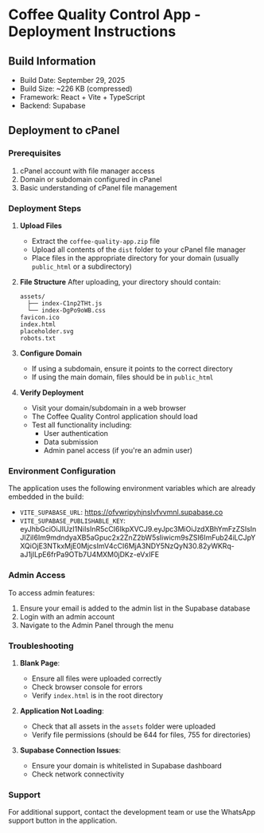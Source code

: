 # Coffee Quality Control App - Deployment Instructions

## Build Information
- Build Date: September 29, 2025
- Build Size: ~226 KB (compressed)
- Framework: React + Vite + TypeScript
- Backend: Supabase

## Deployment to cPanel

### Prerequisites
1. cPanel account with file manager access
2. Domain or subdomain configured in cPanel
3. Basic understanding of cPanel file management

### Deployment Steps

1. **Upload Files**
   - Extract the `coffee-quality-app.zip` file
   - Upload all contents of the `dist` folder to your cPanel file manager
   - Place files in the appropriate directory for your domain (usually `public_html` or a subdirectory)

2. **File Structure**
   After uploading, your directory should contain:
   ```
   assets/
     ├── index-C1np2THt.js
     └── index-DgPo9oWB.css
   favicon.ico
   index.html
   placeholder.svg
   robots.txt
   ```

3. **Configure Domain**
   - If using a subdomain, ensure it points to the correct directory
   - If using the main domain, files should be in `public_html`

4. **Verify Deployment**
   - Visit your domain/subdomain in a web browser
   - The Coffee Quality Control application should load
   - Test all functionality including:
     - User authentication
     - Data submission
     - Admin panel access (if you're an admin user)

### Environment Configuration

The application uses the following environment variables which are already embedded in the build:
- `VITE_SUPABASE_URL`: https://ofvwripyhjnslvfvvmnl.supabase.co
- `VITE_SUPABASE_PUBLISHABLE_KEY`: eyJhbGciOiJIUzI1NiIsInR5cCI6IkpXVCJ9.eyJpc3MiOiJzdXBhYmFzZSIsInJlZiI6Im9mdndyaXB5aGpuc2x2ZnZ2bW5sIiwicm9sZSI6ImFub24iLCJpYXQiOjE3NTkxMjE0MjcsImV4cCI6MjA3NDY5NzQyN30.82yWKRq-aJ1jlLpE6frPa9OTb7U4MXM0jDKz-eVxIFE

### Admin Access

To access admin features:
1. Ensure your email is added to the admin list in the Supabase database
2. Login with an admin account
3. Navigate to the Admin Panel through the menu

### Troubleshooting

1. **Blank Page**: 
   - Ensure all files were uploaded correctly
   - Check browser console for errors
   - Verify `index.html` is in the root directory

2. **Application Not Loading**:
   - Check that all assets in the `assets` folder were uploaded
   - Verify file permissions (should be 644 for files, 755 for directories)

3. **Supabase Connection Issues**:
   - Ensure your domain is whitelisted in Supabase dashboard
   - Check network connectivity

### Support

For additional support, contact the development team or use the WhatsApp support button in the application.